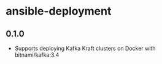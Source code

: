 # ansible-deployment

## 0.1.0
- Supports deploying Kafka Kraft clusters on Docker with bitnami/kafka:3.4